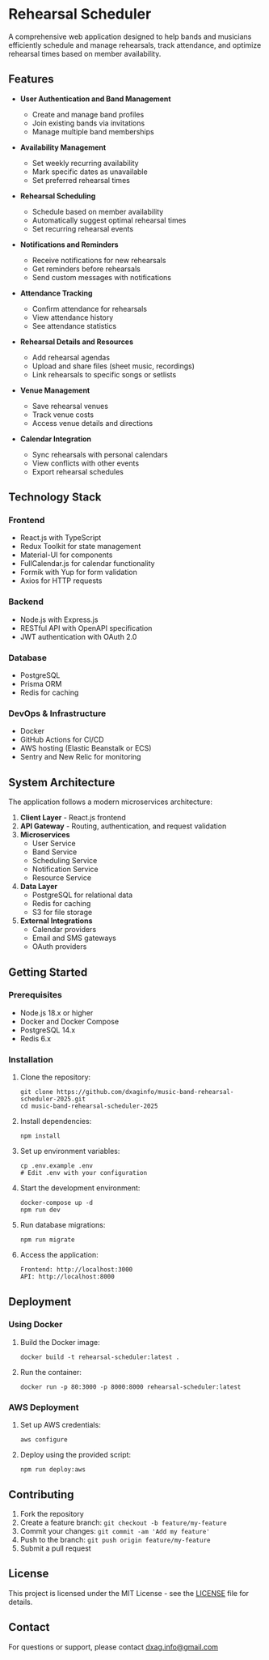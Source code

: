 # Rehearsal Scheduler

A comprehensive web application designed to help bands and musicians efficiently schedule and manage rehearsals, track attendance, and optimize rehearsal times based on member availability.

## Features

- **User Authentication and Band Management**
  - Create and manage band profiles
  - Join existing bands via invitations
  - Manage multiple band memberships

- **Availability Management**
  - Set weekly recurring availability
  - Mark specific dates as unavailable
  - Set preferred rehearsal times

- **Rehearsal Scheduling**
  - Schedule based on member availability
  - Automatically suggest optimal rehearsal times
  - Set recurring rehearsal events

- **Notifications and Reminders**
  - Receive notifications for new rehearsals
  - Get reminders before rehearsals
  - Send custom messages with notifications

- **Attendance Tracking**
  - Confirm attendance for rehearsals
  - View attendance history
  - See attendance statistics

- **Rehearsal Details and Resources**
  - Add rehearsal agendas
  - Upload and share files (sheet music, recordings)
  - Link rehearsals to specific songs or setlists

- **Venue Management**
  - Save rehearsal venues
  - Track venue costs
  - Access venue details and directions

- **Calendar Integration**
  - Sync rehearsals with personal calendars
  - View conflicts with other events
  - Export rehearsal schedules

## Technology Stack

### Frontend
- React.js with TypeScript
- Redux Toolkit for state management
- Material-UI for components
- FullCalendar.js for calendar functionality
- Formik with Yup for form validation
- Axios for HTTP requests

### Backend
- Node.js with Express.js
- RESTful API with OpenAPI specification
- JWT authentication with OAuth 2.0

### Database
- PostgreSQL
- Prisma ORM
- Redis for caching

### DevOps & Infrastructure
- Docker
- GitHub Actions for CI/CD
- AWS hosting (Elastic Beanstalk or ECS)
- Sentry and New Relic for monitoring

## System Architecture

The application follows a modern microservices architecture:

1. **Client Layer** - React.js frontend
2. **API Gateway** - Routing, authentication, and request validation
3. **Microservices**
   - User Service
   - Band Service
   - Scheduling Service
   - Notification Service
   - Resource Service
4. **Data Layer**
   - PostgreSQL for relational data
   - Redis for caching
   - S3 for file storage
5. **External Integrations**
   - Calendar providers
   - Email and SMS gateways
   - OAuth providers

## Getting Started

### Prerequisites
- Node.js 18.x or higher
- Docker and Docker Compose
- PostgreSQL 14.x
- Redis 6.x

### Installation

1. Clone the repository:
   ```
   git clone https://github.com/dxaginfo/music-band-rehearsal-scheduler-2025.git
   cd music-band-rehearsal-scheduler-2025
   ```

2. Install dependencies:
   ```
   npm install
   ```

3. Set up environment variables:
   ```
   cp .env.example .env
   # Edit .env with your configuration
   ```

4. Start the development environment:
   ```
   docker-compose up -d
   npm run dev
   ```

5. Run database migrations:
   ```
   npm run migrate
   ```

6. Access the application:
   ```
   Frontend: http://localhost:3000
   API: http://localhost:8000
   ```

## Deployment

### Using Docker

1. Build the Docker image:
   ```
   docker build -t rehearsal-scheduler:latest .
   ```

2. Run the container:
   ```
   docker run -p 80:3000 -p 8000:8000 rehearsal-scheduler:latest
   ```

### AWS Deployment

1. Set up AWS credentials:
   ```
   aws configure
   ```

2. Deploy using the provided script:
   ```
   npm run deploy:aws
   ```

## Contributing

1. Fork the repository
2. Create a feature branch: `git checkout -b feature/my-feature`
3. Commit your changes: `git commit -am 'Add my feature'`
4. Push to the branch: `git push origin feature/my-feature`
5. Submit a pull request

## License

This project is licensed under the MIT License - see the [LICENSE](LICENSE) file for details.

## Contact

For questions or support, please contact dxag.info@gmail.com
